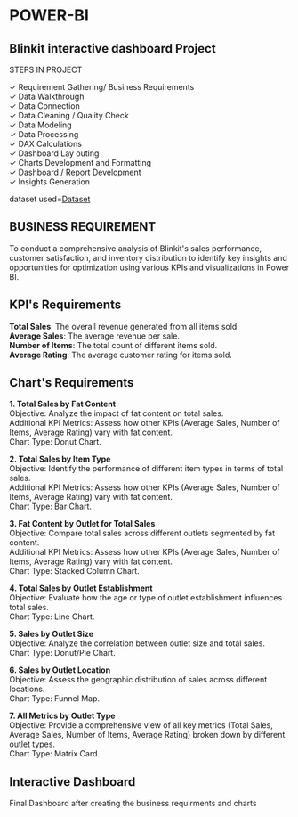 # POWER-BI
## Blinkit interactive dashboard Project
STEPS IN PROJECT

✓ Requirement Gathering/ Business Requirements <br>
✓ Data Walkthrough <br>
✓ Data Connection <br>
✓ Data Cleaning / Quality Check <br>
✓ Data Modeling <br>
✓ Data Processing <br>
✓ DAX Calculations <br>
✓ Dashboard Lay outing <br>
✓ Charts Development and Formatting <br>
✓ Dashboard / Report Development <br>
✓ Insights Generation <br>

dataset used=<a href="https://drive.google.com/drive/folders/165xam7qi5Kk7aQfpIIZcXVrkNhQOC61T?usp=sharing">Dataset</a>

## BUSINESS REQUIREMENT

To conduct a comprehensive analysis of Blinkit's sales performance, customer satisfaction, and inventory distribution to identify key insights and opportunities for optimization using various KPIs and visualizations in Power BI.

## KPI's Requirements
<b>Total Sales</b>: The overall revenue generated from all items sold.<br>
<b>Average Sales</b>: The average revenue per sale. <br>
<b>Number of Items</b>: The total count of different items sold. <br>
<b>Average Rating</b>: The average customer rating for items sold. <br>

## Chart's Requirements

<b>1. Total Sales by Fat Content</b><br>
Objective: Analyze the impact of fat content on total sales.<br>
Additional KPI Metrics: Assess how other KPIs (Average Sales, Number of Items, Average Rating) vary with fat content.<br>
Chart Type: Donut Chart.<br>

<b>2. Total Sales by Item Type</b><br>
Objective: Identify the performance of different item types in terms of total sales.<br>
Additional KPI Metrics: Assess how other KPIs (Average Sales, Number of Items, Average Rating) vary with fat content.<br>
Chart Type: Bar Chart.<br>

<b>3. Fat Content by Outlet for Total Sales</b><br>
Objective: Compare total sales across different outlets segmented by fat content.<br>
Additional KPI Metrics: Assess how other KPIs (Average Sales, Number of Items, Average Rating) vary with fat content.<br>
Chart Type: Stacked Column Chart.<br>

<b>4. Total Sales by Outlet Establishment</b><br>
Objective: Evaluate how the age or type of outlet establishment influences total sales.<br>
Chart Type: Line Chart.<br>

<b>5. Sales by Outlet Size</b><br>
Objective: Analyze the correlation between outlet size and total sales.<br>
Chart Type: Donut/Pie Chart.<br>

<b>6. Sales by Outlet Location</b><br>
Objective: Assess the geographic distribution of sales across different locations.<br>
Chart Type: Funnel Map.<br>

<b>7. All Metrics by Outlet Type</b><br>
Objective: Provide a comprehensive view of all key metrics (Total Sales, Average Sales, Number of Items, Average Rating) broken down by different outlet types.<br>
Chart Type: Matrix Card.<br>

## Interactive Dashboard
Final Dashboard after creating the business requirments and charts 










